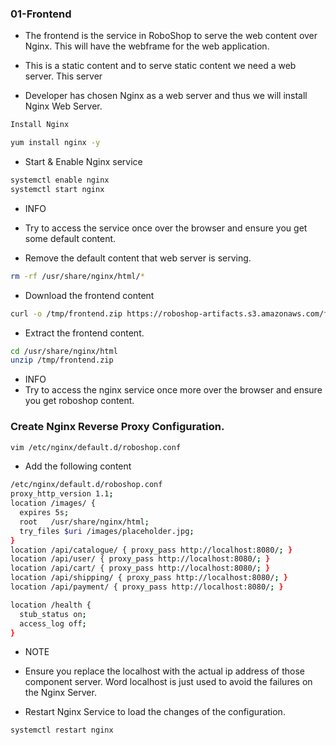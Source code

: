 ### 01-Frontend
- The frontend is the service in RoboShop to serve the web content over Nginx. This will have the webframe for the web application.

- This is a static content and to serve static content we need a web server. This server

- Developer has chosen Nginx as a web server and thus we will install Nginx Web Server.
```bash
Install Nginx
```

```bash
yum install nginx -y 
```

- Start & Enable Nginx service
```bash
systemctl enable nginx 
systemctl start nginx 
```
- INFO
- Try to access the service once over the browser and ensure you get some default content.

- Remove the default content that web server is serving.
```bash
rm -rf /usr/share/nginx/html/* 
```
- Download the frontend content
```bash
curl -o /tmp/frontend.zip https://roboshop-artifacts.s3.amazonaws.com/frontend.zip 
```

- Extract the frontend content.
```bash
cd /usr/share/nginx/html 
unzip /tmp/frontend.zip
```
- INFO
- Try to access the nginx service once more over the browser and ensure you get roboshop content.

### Create Nginx Reverse Proxy Configuration.
```bash
vim /etc/nginx/default.d/roboshop.conf 
```
- Add the following content
```bash
/etc/nginx/default.d/roboshop.conf
proxy_http_version 1.1;
location /images/ {
  expires 5s;
  root   /usr/share/nginx/html;
  try_files $uri /images/placeholder.jpg;
}
location /api/catalogue/ { proxy_pass http://localhost:8080/; }
location /api/user/ { proxy_pass http://localhost:8080/; }
location /api/cart/ { proxy_pass http://localhost:8080/; }
location /api/shipping/ { proxy_pass http://localhost:8080/; }
location /api/payment/ { proxy_pass http://localhost:8080/; }

location /health {
  stub_status on;
  access_log off;
}
```

- NOTE
- Ensure you replace the localhost with the actual ip address of those component server. Word localhost is just used to avoid the failures on the Nginx Server.

- Restart Nginx Service to load the changes of the configuration.

```bash
systemctl restart nginx 
```